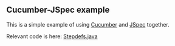 ## Cucumber-JSpec example


This is a simple example of using [Cucumber](https://github.com/cucumber/cucumber-java-skeleton) and [JSpec](http://javalite.io/jspec) together.

Relevant code is here: [Stepdefs.java](https://github.com/javalite/cucumber-jspec/blob/master/src/test/java/skeleton/Stepdefs.java#L12)
